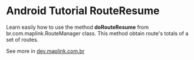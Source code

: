 Android Tutorial RouteResume
============================

Learn easily how to use the method <b>doRouteResume</b> from br.com.maplink.RouteManager class. This method obtain route's totals of a set of routes.

See more in <a href="http://dev.maplink.com.br" target="_blank">dev.maplink.com.br</a>
